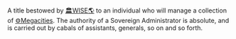 A title bestowed by [🏛WISE🌎](🏛WISE🌎.md) to an individual who will manage a collection of [⚙Megacities](⚙Megacities.md). The authority of a Sovereign Administrator is absolute, and is carried out by cabals of assistants, generals, so on and so forth.